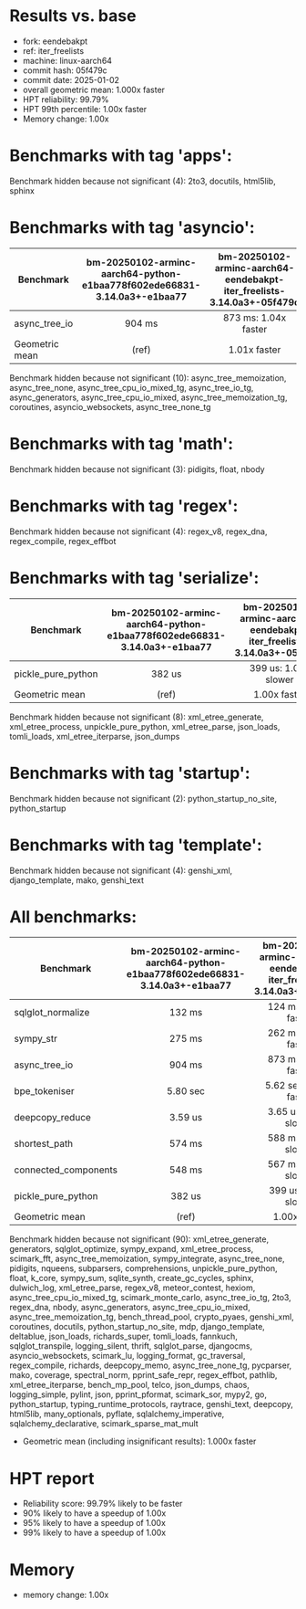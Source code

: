 # Results vs. base

- fork: eendebakpt
- ref: iter_freelists
- machine: linux-aarch64
- commit hash: 05f479c
- commit date: 2025-01-02
- overall geometric mean: 1.000x faster
- HPT reliability: 99.79%
- HPT 99th percentile: 1.00x faster
- Memory change: 1.00x

Benchmarks with tag 'apps':
===========================

Benchmark hidden because not significant (4): 2to3, docutils, html5lib, sphinx

Benchmarks with tag 'asyncio':
==============================

| Benchmark      | bm-20250102-arminc-aarch64-python-e1baa778f602ede66831-3.14.0a3+-e1baa77 | bm-20250102-arminc-aarch64-eendebakpt-iter_freelists-3.14.0a3+-05f479c |
|----------------|:------------------------------------------------------------------------:|:----------------------------------------------------------------------:|
| async_tree_io  | 904 ms                                                                   | 873 ms: 1.04x faster                                                   |
| Geometric mean | (ref)                                                                    | 1.01x faster                                                           |

Benchmark hidden because not significant (10): async_tree_memoization, async_tree_none, async_tree_cpu_io_mixed_tg, async_tree_io_tg, async_generators, async_tree_cpu_io_mixed, async_tree_memoization_tg, coroutines, asyncio_websockets, async_tree_none_tg

Benchmarks with tag 'math':
===========================

Benchmark hidden because not significant (3): pidigits, float, nbody

Benchmarks with tag 'regex':
============================

Benchmark hidden because not significant (4): regex_v8, regex_dna, regex_compile, regex_effbot

Benchmarks with tag 'serialize':
================================

| Benchmark          | bm-20250102-arminc-aarch64-python-e1baa778f602ede66831-3.14.0a3+-e1baa77 | bm-20250102-arminc-aarch64-eendebakpt-iter_freelists-3.14.0a3+-05f479c |
|--------------------|:------------------------------------------------------------------------:|:----------------------------------------------------------------------:|
| pickle_pure_python | 382 us                                                                   | 399 us: 1.05x slower                                                   |
| Geometric mean     | (ref)                                                                    | 1.00x faster                                                           |

Benchmark hidden because not significant (8): xml_etree_generate, xml_etree_process, unpickle_pure_python, xml_etree_parse, json_loads, tomli_loads, xml_etree_iterparse, json_dumps

Benchmarks with tag 'startup':
==============================

Benchmark hidden because not significant (2): python_startup_no_site, python_startup

Benchmarks with tag 'template':
===============================

Benchmark hidden because not significant (4): genshi_xml, django_template, mako, genshi_text

All benchmarks:
===============

| Benchmark            | bm-20250102-arminc-aarch64-python-e1baa778f602ede66831-3.14.0a3+-e1baa77 | bm-20250102-arminc-aarch64-eendebakpt-iter_freelists-3.14.0a3+-05f479c |
|----------------------|:------------------------------------------------------------------------:|:----------------------------------------------------------------------:|
| sqlglot_normalize    | 132 ms                                                                   | 124 ms: 1.07x faster                                                   |
| sympy_str            | 275 ms                                                                   | 262 ms: 1.05x faster                                                   |
| async_tree_io        | 904 ms                                                                   | 873 ms: 1.04x faster                                                   |
| bpe_tokeniser        | 5.80 sec                                                                 | 5.62 sec: 1.03x faster                                                 |
| deepcopy_reduce      | 3.59 us                                                                  | 3.65 us: 1.02x slower                                                  |
| shortest_path        | 574 ms                                                                   | 588 ms: 1.03x slower                                                   |
| connected_components | 548 ms                                                                   | 567 ms: 1.03x slower                                                   |
| pickle_pure_python   | 382 us                                                                   | 399 us: 1.05x slower                                                   |
| Geometric mean       | (ref)                                                                    | 1.00x faster                                                           |

Benchmark hidden because not significant (90): xml_etree_generate, generators, sqlglot_optimize, sympy_expand, xml_etree_process, scimark_fft, async_tree_memoization, sympy_integrate, async_tree_none, pidigits, nqueens, subparsers, comprehensions, unpickle_pure_python, float, k_core, sympy_sum, sqlite_synth, create_gc_cycles, sphinx, dulwich_log, xml_etree_parse, regex_v8, meteor_contest, hexiom, async_tree_cpu_io_mixed_tg, scimark_monte_carlo, async_tree_io_tg, 2to3, regex_dna, nbody, async_generators, async_tree_cpu_io_mixed, async_tree_memoization_tg, bench_thread_pool, crypto_pyaes, genshi_xml, coroutines, docutils, python_startup_no_site, mdp, django_template, deltablue, json_loads, richards_super, tomli_loads, fannkuch, sqlglot_transpile, logging_silent, thrift, sqlglot_parse, djangocms, asyncio_websockets, scimark_lu, logging_format, gc_traversal, regex_compile, richards, deepcopy_memo, async_tree_none_tg, pycparser, mako, coverage, spectral_norm, pprint_safe_repr, regex_effbot, pathlib, xml_etree_iterparse, bench_mp_pool, telco, json_dumps, chaos, logging_simple, pylint, json, pprint_pformat, scimark_sor, mypy2, go, python_startup, typing_runtime_protocols, raytrace, genshi_text, deepcopy, html5lib, many_optionals, pyflate, sqlalchemy_imperative, sqlalchemy_declarative, scimark_sparse_mat_mult

- Geometric mean (including insignificant results): 1.000x faster

# HPT report

- Reliability score: 99.79% likely to be faster
- 90% likely to have a speedup of 1.00x
- 95% likely to have a speedup of 1.00x
- 99% likely to have a speedup of 1.00x

# Memory
- memory change: 1.00x